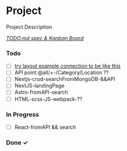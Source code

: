 # Project

Project Description

<em>[TODO.md spec & Kanban Board](https://bit.ly/3fCwKfM)</em>

### Todo

- [ ] [try layout example connection to be like this](https://www.youtube.com/watch?v=vE3LOHU0OV8)  
- [ ] API point @all/+-/Category/Location ??  
- [ ] Nextjs-crud-searchFromMongoDB-&&API  
- [ ] NextJS-landingPage  
- [ ] Astro-fromAPI-search  
- [ ] HTML-scss-JS-webpack-??  

### In Progress

- [ ] React-fromAPI && search  

### Done ✓


